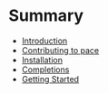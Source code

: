 # Summary

- [Introduction](./intro.md)
- [Contributing to pace](./contributing_to_pace.md)
- [Installation](./installation.md)
- [Completions](./commands/misc/completions.md)
- [Getting Started](./getting_started.md)

<!-- - [FAQ](./FAQ.md) -->
  <!-- - [Feature Comparison](./feature_comparison.md) -->
<!-- - [Usage](./usage.md) -->